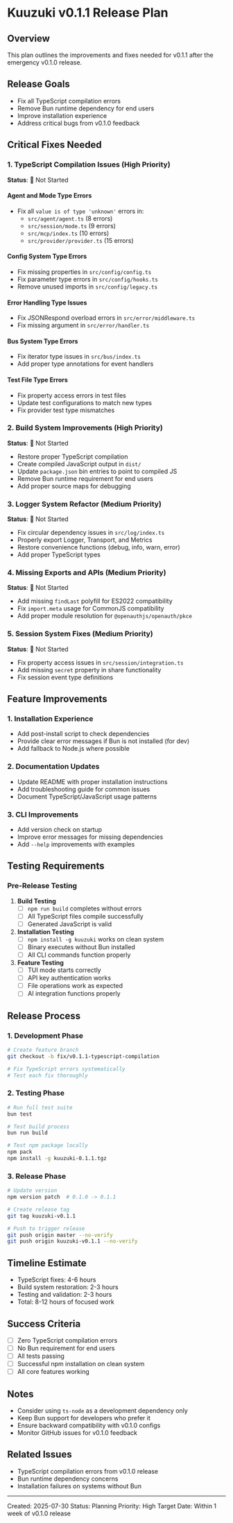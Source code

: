 # Kuuzuki v0.1.1 Release Plan

## Overview
This plan outlines the improvements and fixes needed for v0.1.1 after the emergency v0.1.0 release.

## Release Goals
- Fix all TypeScript compilation errors
- Remove Bun runtime dependency for end users
- Improve installation experience
- Address critical bugs from v0.1.0 feedback

## Critical Fixes Needed

### 1. TypeScript Compilation Issues (High Priority)
**Status**: 🔴 Not Started

#### Agent and Mode Type Errors
- Fix all `value is of type 'unknown'` errors in:
  - `src/agent/agent.ts` (8 errors)
  - `src/session/mode.ts` (9 errors)
  - `src/mcp/index.ts` (10 errors)
  - `src/provider/provider.ts` (15 errors)

#### Config System Type Errors
- Fix missing properties in `src/config/config.ts`
- Fix parameter type errors in `src/config/hooks.ts`
- Remove unused imports in `src/config/legacy.ts`

#### Error Handling Type Issues
- Fix JSONRespond overload errors in `src/error/middleware.ts`
- Fix missing argument in `src/error/handler.ts`

#### Bus System Type Errors
- Fix iterator type issues in `src/bus/index.ts`
- Add proper type annotations for event handlers

#### Test File Type Errors
- Fix property access errors in test files
- Update test configurations to match new types
- Fix provider test type mismatches

### 2. Build System Improvements (High Priority)
**Status**: 🔴 Not Started

- Restore proper TypeScript compilation
- Create compiled JavaScript output in `dist/`
- Update `package.json` bin entries to point to compiled JS
- Remove Bun runtime requirement for end users
- Add proper source maps for debugging

### 3. Logger System Refactor (Medium Priority)
**Status**: 🔴 Not Started

- Fix circular dependency issues in `src/log/index.ts`
- Properly export Logger, Transport, and Metrics
- Restore convenience functions (debug, info, warn, error)
- Add proper TypeScript types

### 4. Missing Exports and APIs (Medium Priority)
**Status**: 🔴 Not Started

- Add missing `findLast` polyfill for ES2022 compatibility
- Fix `import.meta` usage for CommonJS compatibility
- Add proper module resolution for `@openauthjs/openauth/pkce`

### 5. Session System Fixes (Medium Priority)
**Status**: 🔴 Not Started

- Fix property access issues in `src/session/integration.ts`
- Add missing `secret` property in share functionality
- Fix session event type definitions

## Feature Improvements

### 1. Installation Experience
- Add post-install script to check dependencies
- Provide clear error messages if Bun is not installed (for dev)
- Add fallback to Node.js where possible

### 2. Documentation Updates
- Update README with proper installation instructions
- Add troubleshooting guide for common issues
- Document TypeScript/JavaScript usage patterns

### 3. CLI Improvements
- Add version check on startup
- Improve error messages for missing dependencies
- Add `--help` improvements with examples

## Testing Requirements

### Pre-Release Testing
1. **Build Testing**
   - [ ] `npm run build` completes without errors
   - [ ] All TypeScript files compile successfully
   - [ ] Generated JavaScript is valid

2. **Installation Testing**
   - [ ] `npm install -g kuuzuki` works on clean system
   - [ ] Binary executes without Bun installed
   - [ ] All CLI commands function properly

3. **Feature Testing**
   - [ ] TUI mode starts correctly
   - [ ] API key authentication works
   - [ ] File operations work as expected
   - [ ] AI integration functions properly

## Release Process

### 1. Development Phase
```bash
# Create feature branch
git checkout -b fix/v0.1.1-typescript-compilation

# Fix TypeScript errors systematically
# Test each fix thoroughly
```

### 2. Testing Phase
```bash
# Run full test suite
bun test

# Test build process
bun run build

# Test npm package locally
npm pack
npm install -g kuuzuki-0.1.1.tgz
```

### 3. Release Phase
```bash
# Update version
npm version patch  # 0.1.0 -> 0.1.1

# Create release tag
git tag kuuzuki-v0.1.1

# Push to trigger release
git push origin master --no-verify
git push origin kuuzuki-v0.1.1 --no-verify
```

## Timeline Estimate
- TypeScript fixes: 4-6 hours
- Build system restoration: 2-3 hours
- Testing and validation: 2-3 hours
- Total: 8-12 hours of focused work

## Success Criteria
- [ ] Zero TypeScript compilation errors
- [ ] No Bun requirement for end users
- [ ] All tests passing
- [ ] Successful npm installation on clean system
- [ ] All core features working

## Notes
- Consider using `ts-node` as a development dependency only
- Keep Bun support for developers who prefer it
- Ensure backward compatibility with v0.1.0 configs
- Monitor GitHub issues for v0.1.0 feedback

## Related Issues
- TypeScript compilation errors from v0.1.0 release
- Bun runtime dependency concerns
- Installation failures on systems without Bun

---
Created: 2025-07-30
Status: Planning
Priority: High
Target Date: Within 1 week of v0.1.0 release